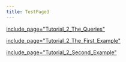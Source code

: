 ```yaml
---
title: TestPage3
---
```

[include_page="Tutorial_2_The_Queries"](include_page="Tutorial_2_The_Queries")

[include_page="Tutorial_2_The_First_Example"](include_page="Tutorial_2_The_First_Example")

[include_page="Tutorial_2_Second_Example"](include_page="Tutorial_2_Second_Example")

